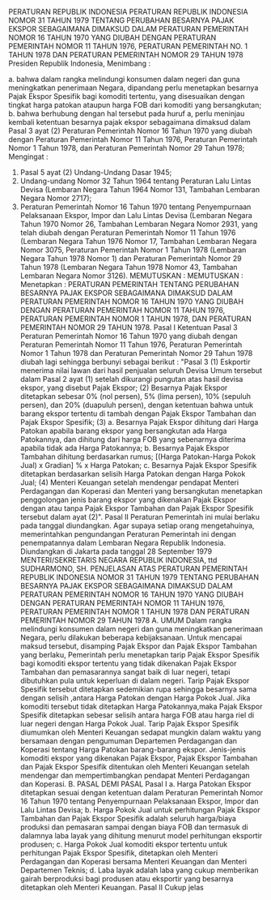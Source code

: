  PERATURAN REPUBLIK INDONESIA PERATURAN REPUBLIK INDONESIA NOMOR 31 TAHUN 1979 TENTANG PERUBAHAN BESARNYA PAJAK EKSPOR SEBAGAIMANA DIMAKSUD DALAM PERATURAN PEMERINTAH NOMOR 16 TAHUN 1970 YANG DIUBAH DENGAN PERATURAN PEMERINTAH NOMOR 11 TAHUN 1976, PERATURAN PEMERINTAH NO. 1 TAHUN 1978 DAN PERATURAN PEMERINTAH NOMOR 29 TAHUN 1978 Presiden Republik Indonesia,
Menimbang :

a. bahwa dalam rangka melindungi konsumen dalam negeri dan guna meningkatkan penerimaan Negara, dipandang perlu menetapkan besarnya Pajak Ekspor Spesifik bagi komoditi tertentu, yang disesuaikan dengan tingkat harga patokan ataupun harga FOB dari komoditi yang bersangkutan;
b. bahwa berhubung dengan hal tersebut pada huruf a, perlu meninjau kembali ketentuan besarnya pajak ekspor sebagaimana dimaksud dalam Pasal 3 ayat (2) Peraturan Pemerintah Nomor 16 Tahun 1970 yang diubah dengan Peraturan Pemerintah Nomor 11 Tahun 1976, Peraturan Pemerintah Nomor 1 Tahun 1978, dan Peraturan Pemerintah Nomor 29 Tahun 1978;
Mengingat :

1. Pasal 5 ayat (2) Undang-Undang Dasar 1945;
2. Undang-undang Nomor 32 Tahun 1964 tentang Peraturan Lalu Lintas Devisa (Lembaran Negara Tahun 1964 Nomor 131, Tambahan Lembaran Negara Nomor 2717);
3. Peraturan Pemerintah Nomor 16 Tahun 1970 tentang Penyempurnaan Pelaksanaan Ekspor, Impor dan Lalu Lintas Devisa (Lembaran Negara Tahun 1970 Nomor 26, Tambahan Lembaran Negara Nomor 2931, yang telah diubah dengan Peraturan Pemerintah Nomor 11 Tahun 1976 (Lembaran Negara Tahun 1976 Nomor 17, Tambahan Lembaran Negara Nomor 3075, Peraturan Pemerintah Nomor 1 Tahun 1978 (Lembaran Negara Tahun 1978 Nomor 1) dan Peraturan Pemerintah Nomor 29 Tahun 1978 (Lembaran Negara Tahun 1978 Nomor 43, Tambahan Lembaran Negara Nomor 3126).
MEMUTUSKAN :
MEMUTUSKAN :
 Menetapkan : PERATURAN PEMERINTAH TENTANG PERUBAHAN BESARNYA PAJAK EKSPOR SEBAGAIMANA DIMAKSUD DALAM PERATURAN PEMERINTAH NOMOR 16 TAHUN 1970 YANG DIUBAH DENGAN PERATURAN PEMERINTAH NOMOR 11 TAHUN 1976, PERATURAN PEMERINTAH NOMOR 1 TAHUN 1978, DAN PERATURAN PEMERINTAH NOMOR 29 TAHUN 1978.
Pasal I
Ketentuan Pasal 3 Peraturan Pemerintah Nomor 16 Tahun 1970 yang diubah dengan Peraturan Pemerintah Nomor 11 Tahun 1976, Peraturan Pemerintah Nomor 1 Tahun 1978 dan Peraturan Pemerintah Nomor 29 Tahun 1978 diubah lagi sehingga berbunyi sebagai berikut : "Pasal 3 (1) Eskportir menerima nilai lawan dari hasil penjualan seluruh Devisa Umum tersebut dalam Pasal 2 ayat (1) setelah dikurangi pungutan atas hasil devisa ekspor, yang disebut Pajak Ekspor;
(2) Besarnya Pajak Ekspor ditetapkan sebesar 0% (nol persen), 5% (lima persen), 10% (sepuluh persen), dan 20% (duapuluh persen), dengan ketentuan bahwa untuk barang ekspor tertentu di tambah dengan Pajak Ekspor Tambahan dan Pajak Ekspor Spesifik;
(3) a. Besarnya Pajak Ekspor dihitung dari Harga Patokan apabila barang ekspor yang bersangkutan ada Harga Patokannya, dan dihitung dari harga FOB yang sebenarnya diterima apabila tidak ada Harga Patokannya;
b. Besarnya Pajak Ekspor Tambahan dihitung berdasarkan rumus; [(Harga Patokan-Harga Pokok Jual) x Gradian] % x Harga Patokan;
c. Besarnya Pajak Ekspor Spesifik ditetapkan berdasarkan selisih Harga Patokan dengan Harga Pokok Jual;
(4) Menteri Keuangan setelah mendengar pendapat Menteri Perdagangan dan Koperasi dan Menteri yang bersangkutan menetapkan penggolongan jenis barang ekspor yang dikenakan Pajak Ekspor dengan atau tanpa Pajak Ekspor Tambahan dan Pajak Ekspor Spesifik tersebut dalam ayat (2)".
Pasal II
Peraturan Pemerintah ini mulai berlaku pada tanggal diundangkan. Agar supaya setiap orang mengetahuinya, memerintahkan pengundangan Peraturan Pemerintah ini dengan penempatannya dalam Lembaran Negara Republik Indonesia. Diundangkan di Jakarta pada tanggal 28 September 1979 MENTERI/SEKRETARIS NEGARA REPUBLIK INDONESIA, ttd SUDHARMONO, SH. PENJELASAN ATAS PERATURAN PEMERINTAH REPUBLIK INDONESIA NOMOR 31 TAHUN 1979 TENTANG PERUBAHAN BESARNYA PAJAK EKSPOR SEBAGAIMANA DIMAKSUD DALAM PERATURAN PEMERINTAH NOMOR 16 TAHUN 1970 YANG DIUBAH DENGAN PERATURAN PEMERINTAH NOMOR 11 TAHUN 1976, PERATURAN PEMERINTAH NOMOR 1 TAHUN 1978 DAN PERATURAN PEMERINTAH NOMOR 29 TAHUN 1978 A. UMUM Dalam rangka melindungi konsumen dalam negeri dan guna meningkatkan penerimaan Negara, perlu dilakukan beberapa kebijaksanaan. Untuk mencapai maksud tersebut, disamping Pajak Ekspor dan Pajak Ekspor Tambahan yang berlaku, Pemerintah perlu menetapkan tarip Pajak Ekspor Spesifik bagi komoditi ekspor tertentu yang tidak dikenakan Pajak Ekspor Tambahan dan pemasarannya sangat baik di luar negeri, tetapi dibutuhkan pula untuk keperluan di dalam negeri. Tarip Pajak Ekspor Spesifik tersebut ditetapkan sedemikian rupa sehingga besarnya sama dengan selisih ,antara Harga Patokan dengan Harga Pokok Jual. Jika komoditi tersebut tidak ditetapkan Harga Patokannya,maka Pajak Ekspor Spesifik ditetapkan sebesar selisih antara harga FOB atau harga riel di luar negeri dengan Harga Pokok Jual. Tarip Pajak Ekspor Spesifik diumumkan oleh Menteri Keuangan sedapat mungkin dalam waktu yang bersamaan dengan pengumuman Departemen Perdagangan dan Koperasi tentang Harga Patokan barang-barang ekspor. Jenis-jenis komoditi ekspor yang dikenakan Pajak Ekspor, Pajak Ekspor Tambahan dan Pajak Ekspor Spesifik ditentukan oleh Menteri Keuangan setelah mendengar dan mempertimbangkan pendapat Menteri Perdagangan dan Koperasi. B. PASAL DEMI PASAL
Pasal I
a. Harga Patokan Ekspor ditetapkan sesuai dengan ketentuan dalam Peraturan Pemerintah Nomor 16 Tahun 1970 tentang Penyempurnaan Pelaksanaan Ekspor, Impor dan Lalu Lintas Devisa;
b. Harga Pokok Jual untuk perhitungan Pajak Ekspor Tambahan dan Pajak Ekspor Spesifik adalah seluruh harga/biaya produksi dan pemasaran sampai dengan biaya FOB dan termasuk di dalamnya laba layak yang dihitung menurut model perhitungan eksportir produsen;
c. Harga Pokok Jual komoditi ekspor tertentu untuk perhitungan Pajak Ekspor Spesifik, ditetapkan oleh Menteri Perdagangan dan Koperasi bersama Menteri Keuangan dan Menteri Departemen Teknis;
d. Laba layak adalah laba yang cukup memberikan gairah berproduksi bagi produsen atau eksportir yang besarnya ditetapkan oleh Menteri Keuangan.
Pasal II
Cukup jelas